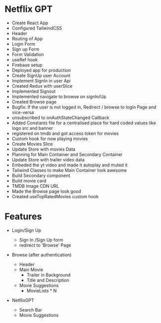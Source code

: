 # Netflix GPT
- Create React App
- Configured TailwindCSS
- Header
- Routing of App
- Login Form
- Sign up Form
- Form Validation
- useRef hook
- Firebase setup
- Deployed app for production
- Create SignUp user Account
- Implement SignIn in user Api
- Created Redux with userSlice
- Implemented Signout
- Implemented navigate to browse on signIn/Up
- Created Browse page
- Bugfix: If the user is not logged in, Redirect / browse to login Page and vice-versa
- unsubscribed to onAuthStateChanged Callback
- Added Constants file for a centralised place for hard coded values like logo src and banner
- registered on tmdb and got access token for movies
- Custom hook for now playing movies
- Create Movies Slice
- Update Store with movies Data
- Planning for Main Container and Secondary Container
- Update Store with trailer video data
- Embeded the yt video and made it autoplay and muted it
- Tailwind Classes to make Main Container look awesome
- Build Secondary component
- Build movie card
- TMDB Image CDN URL
- Made the Browse page look good
- Created useTopRatedMovies custom hook


# Features
- Login/Sign Up
    - Sign In /Sign Up form
    - redirect to 'Browse' Page

- Browse (after authentication)
    - Header
    - Main Movie
        - Trailer in Background
        - Title and Description
    - Movie Suggestions
        - MovieLists * N

- NetflixGPT
    - Search Bar
    - Movie Suggestions
